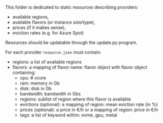 This folder is dedicated to static resources describing providers:
- available regions,
- available flavors (or instance size/type),
- prices (if it makes sense),
- eviction rates (e.g. for Azure Spot)

Resources should be updatable through the update.py program.

For each provider `resource.json` must contain:
- regions: a list of available regions
- flavors: a mapping of flavor name: flavor object with flavor object containing:
    - cpu: # vcore
    - ram: memory in Gb
    - disk: disk in Gb
    - bandwidth: bandwidth in Gbs
    - regions: sublist of region where this flavor is available
    - evictions (optional): a mapping of region: mean eviction rate (in %)
    - prices (optional): a price in €/h or a mapping of region: price in €/h
    - tags: a list of keyword within: nvme, gpu, metal


